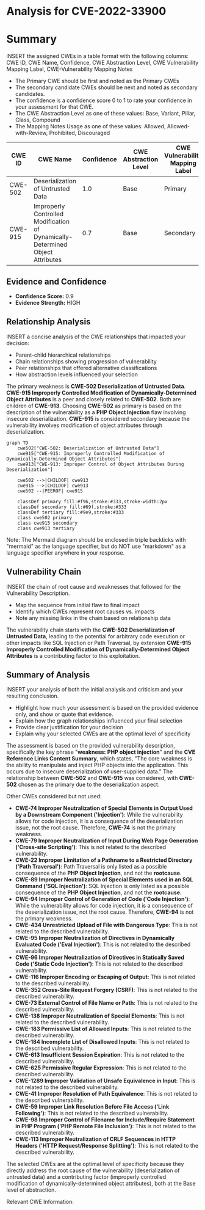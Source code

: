 # Analysis for CVE-2022-33900

# Summary
INSERT the assigned CWEs in a table format with the following columns: CWE ID, CWE Name, Confidence, CWE Abstraction Level, CWE Vulnerability Mapping Label, CWE-Vulnerability Mapping Notes
  - The Primary CWE should be first and noted as the Primary CWEs
  - The secondary candidate CWEs should be next and noted as secondary candidates.
  - The confidence is a confidence score 0 to 1 to rate your confidence in your assessment for that CWE.
  - The CWE Abstraction Level as one of these values: Base, Variant, Pillar, Class, Compound
  - The Mapping Notes Usage as one of these values: Allowed, Allowed-with-Review, Prohibited, Discouraged

| CWE ID | CWE Name | Confidence | CWE Abstraction Level | CWE Vulnerability Mapping Label | CWE-Vulnerability Mapping Notes |
|---|---|---|---|---|---|
| CWE-502 | Deserialization of Untrusted Data | 1.0 | Base | Primary | Allowed |
| CWE-915 | Improperly Controlled Modification of Dynamically-Determined Object Attributes | 0.7 | Base | Secondary | Allowed |

## Evidence and Confidence

*   **Confidence Score:** 0.9
*   **Evidence Strength:** HIGH

## Relationship Analysis
INSERT a concise analysis of the CWE relationships that impacted your decision:
  - Parent-child hierarchical relationships
  - Chain relationships showing progression of vulnerability
  - Peer relationships that offered alternative classifications
  - How abstraction levels influenced your selection

The primary weakness is **CWE-502 Deserialization of Untrusted Data**. **CWE-915 Improperly Controlled Modification of Dynamically-Determined Object Attributes** is a peer and closely related to **CWE-502**. Both are children of **CWE-913**. Choosing **CWE-502** as primary is based on the description of the vulnerability as a **PHP Object Injection** flaw involving insecure deserialization. **CWE-915** is considered secondary because the vulnerability involves modification of object attributes through deserialization.

```mermaid
graph TD
    cwe502["CWE-502: Deserialization of Untrusted Data"]
    cwe915["CWE-915: Improperly Controlled Modification of Dynamically-Determined Object Attributes"]
    cwe913["CWE-913: Improper Control of Object Attributes During Deserialization"]

    cwe502 -->|CHILDOF| cwe913
    cwe915 -->|CHILDOF| cwe913
    cwe502 --|PEEROF| cwe915

    classDef primary fill:#f96,stroke:#333,stroke-width:2px
    classDef secondary fill:#69f,stroke:#333
    classDef tertiary fill:#9e9,stroke:#333
    class cwe502 primary
    class cwe915 secondary
    class cwe913 tertiary
```

Note: The Mermaid diagram should be enclosed in triple backticks with "mermaid" as the language specifier, but do NOT use "markdown" as a language specifier anywhere in your response.

## Vulnerability Chain
INSERT the chain of root cause and weaknesses that followed for the Vulnerability Description.
  - Map the sequence from initial flaw to final impact
  - Identify which CWEs represent root causes vs. impacts
  - Note any missing links in the chain based on relationship data

The vulnerability chain starts with the **CWE-502 Deserialization of Untrusted Data**, leading to the potential for arbitrary code execution or other impacts like SQL Injection or Path Traversal, by extension **CWE-915 Improperly Controlled Modification of Dynamically-Determined Object Attributes** is a contributing factor to this exploitation.

## Summary of Analysis
INSERT your analysis of both the initial analysis and criticism and your resulting conclusion.
  - Highlight how much your assessment is based on the provided evidence only, and show or quote that evidence.
  - Explain how the graph relationships influenced your final selection
  - Provide clear justification for your decision
  - Explain why your selected CWEs are at the optimal level of specificity

The assessment is based on the provided vulnerability description, specifically the key phrase "**weakness:** **PHP object injection**" and the **CVE Reference Links Content Summary**, which states, "The core weakness is the ability to manipulate and inject PHP objects into the application. This occurs due to insecure deserialization of user-supplied data." The relationship between **CWE-502** and **CWE-915** was considered, with **CWE-502** chosen as the primary due to the deserialization aspect.

Other CWEs considered but not used:

*   **CWE-74 Improper Neutralization of Special Elements in Output Used by a Downstream Component ('Injection')**: While the vulnerability allows for code injection, it is a consequence of the deserialization issue, not the root cause. Therefore, **CWE-74** is not the primary weakness.
*   **CWE-79 Improper Neutralization of Input During Web Page Generation ('Cross-site Scripting')**: This is not related to the described vulnerability.
*   **CWE-22 Improper Limitation of a Pathname to a Restricted Directory ('Path Traversal')**: Path Traversal is only listed as a possible consequence of the **PHP Object Injection**, and not the **rootcause**.
*   **CWE-89 Improper Neutralization of Special Elements used in an SQL Command ('SQL Injection')**: SQL Injection is only listed as a possible consequence of the **PHP Object Injection**, and not the **rootcause**.
*   **CWE-94 Improper Control of Generation of Code ('Code Injection')**: While the vulnerability allows for code injection, it is a consequence of the deserialization issue, not the root cause. Therefore, **CWE-94** is not the primary weakness.
*   **CWE-434 Unrestricted Upload of File with Dangerous Type**: This is not related to the described vulnerability.
*   **CWE-95 Improper Neutralization of Directives in Dynamically Evaluated Code ('Eval Injection')**: This is not related to the described vulnerability.
*   **CWE-96 Improper Neutralization of Directives in Statically Saved Code ('Static Code Injection')**: This is not related to the described vulnerability.
*   **CWE-116 Improper Encoding or Escaping of Output**: This is not related to the described vulnerability.
*   **CWE-352 Cross-Site Request Forgery (CSRF)**: This is not related to the described vulnerability.
*   **CWE-73 External Control of File Name or Path**: This is not related to the described vulnerability.
*   **CWE-138 Improper Neutralization of Special Elements**: This is not related to the described vulnerability.
*   **CWE-183 Permissive List of Allowed Inputs**: This is not related to the described vulnerability.
*   **CWE-184 Incomplete List of Disallowed Inputs**: This is not related to the described vulnerability.
*   **CWE-613 Insufficient Session Expiration**: This is not related to the described vulnerability.
*   **CWE-625 Permissive Regular Expression**: This is not related to the described vulnerability.
*   **CWE-1289 Improper Validation of Unsafe Equivalence in Input**: This is not related to the described vulnerability.
*   **CWE-41 Improper Resolution of Path Equivalence**: This is not related to the described vulnerability.
*   **CWE-59 Improper Link Resolution Before File Access ('Link Following')**: This is not related to the described vulnerability.
*   **CWE-98 Improper Control of Filename for Include/Require Statement in PHP Program ('PHP Remote File Inclusion')**: This is not related to the described vulnerability.
*   **CWE-113 Improper Neutralization of CRLF Sequences in HTTP Headers ('HTTP Request/Response Splitting')**: This is not related to the described vulnerability.

The selected CWEs are at the optimal level of specificity because they directly address the root cause of the vulnerability (deserialization of untrusted data) and a contributing factor (improperly controlled modification of dynamically-determined object attributes), both at the Base level of abstraction.

Relevant CWE Information:
